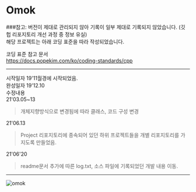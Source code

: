 # Omok
    
###참고: 버전이 제대로 관리되지 않아 기록이 일부 제대로 기록되지 않았습니다. (깃헙 리포지토리 개선 과정 중 정보 유실)      
해당 프로젝트는 아래 코딩 표준을 따라 작성되었습니다.   

코딩 표준 참고 문서     
https://docs.popekim.com/ko/coding-standards/cpp      
****    
시작일자  19'11월경에 시작되었음.   
완성일자  19'12.10     
수정내용    
 21'03.05~13
> 개체지향방식으로 변경됨에 따라 클래스, 코드 구성 변경    
	
21'06.13     
> Project 리포지토리에 종속되어 있던 하위 프로젝트들을 개별 리포지토리를 가지도록 만들었음.    
      
21'06'20
> readme문서 추가에 따른 log.txt, 소스 파일에 기록되었던 개발 내용 이동.    



****     
![omok](https://blogfiles.pstatic.net/MjAxOTEyMTBfMjU3/MDAxNTc1OTcwMzc1ODgx.yMzBLBZpb6Lkjk995boncpNHSo0tIzRKeSg8vvg0fwAg.6HMiEP0jrNj2z1jdRTodWgSDZzqmZ33RstDpnyvEJpsg.PNG.bunkete15/image.png "실행 이미지")     
